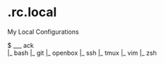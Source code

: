 # .rc.local

My Local Configurations

$ ___ ack<br>
   |_ bash
   |_ git
   |_ openbox
   |_ ssh
   |_ tmux
   |_ vim
   |_ zsh
